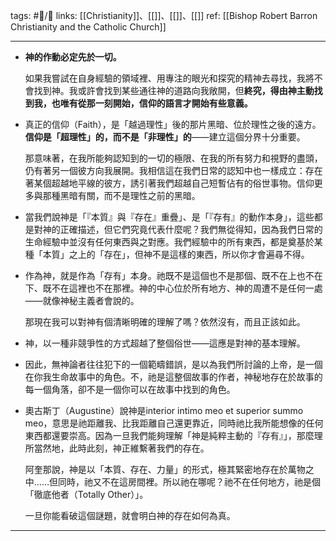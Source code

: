 tags: #📝️/🌲️ 
links: [[Christianity]]、[[]]、[[]]、[[]]
ref: 
[[Bishop Robert Barron Christianity and the Catholic Church]]

---
  
- **神的作動必定先於一切。**
  
  如果我嘗試在自身經驗的領域裡、用專注的眼光和探究的精神去尋找，我將不會找到神。我或許會找到某些通往神的道路向我敞開，但**終究，得由神主動找到我，也唯有從那一刻開始，信仰的語言才開始有些意義。**
  
- 真正的信仰（Faith），是「越過理性」後的那片黑暗、位於理性之後的遠方。**信仰是「超理性」的，而不是「非理性」的**——建立這個分界十分重要。
  
  那意味著，在我所能夠認知到的一切的極限、在我的所有努力和視野的盡頭，仍有著另一個彼方向我展開。我相信這在我們日常的認知中也一樣成立：存在著某個超越地平線的彼方，誘引著我們超越自己短暫佔有的俗世事物。信仰更多與那種黑暗有關，而不是理性之前的黑暗。
  
- 當我們說神是「『本質』與『存在』重疊」、是「『存有』的動作本身」，這些都是對神的正確描述，但它們究竟代表什麼呢？我們無從得知，因為我們日常的生命經驗中並沒有任何東西與之對應。我們經驗中的所有東西，都是奠基於某種「本質」之上的「存在」，但神不是這樣的東西，所以你才會遍尋不得。
  
- 作為神，就是作為「存有」本身。祂既不是這個也不是那個、既不在上也不在下、既不在這裡也不在那裡。神的中心位於所有地方、神的周遭不是任何一處——就像神秘主義者會說的。
  
  那現在我可以對神有個清晰明確的理解了嗎？依然沒有，而且正該如此。
  
- 神，以一種非競爭性的方式超越了整個俗世——這應是對神的基本理解。
  
- 因此，無神論者往往犯下的一個範疇錯誤，是以為我們所討論的上帝，是一個在你我生命故事中的角色。不，祂是這整個故事的作者，神秘地存在於故事的每一個角落，卻不是一個你可以在故事中找到的角色。
  
- 奧古斯丁（Augustine）說神是interior intimo meo et superior summo meo，意思是祂距離我、比我距離自己還更靠近，同時祂比我所能想像的任何東西都還要崇高。因為一旦我們能夠理解「神是純粹主動的『存有』」，那麼理所當然地，此時此刻，神正維繫著我們的存在。
  
  阿奎那說，神是以「本質、存在、力量」的形式，極其緊密地存在於萬物之中……但同時，祂又不在這房間裡。所以祂在哪呢？祂不在任何地方，祂是個「徹底他者（Totally Other）」。
  
  一旦你能看破這個謎題，就會明白神的存在如何為真。

---